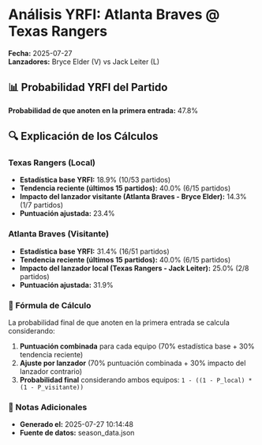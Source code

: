 # Análisis YRFI: Atlanta Braves @ Texas Rangers

**Fecha:** 2025-07-27  
**Lanzadores:** Bryce Elder (V) vs Jack Leiter (L)

## 📊 Probabilidad YRFI del Partido

**Probabilidad de que anoten en la primera entrada:** 47.8%

## 🔍 Explicación de los Cálculos

### Texas Rangers (Local)
- **Estadística base YRFI:** 18.9% (10/53 partidos)
- **Tendencia reciente (últimos 15 partidos):** 40.0% (6/15 partidos)
- **Impacto del lanzador visitante (Atlanta Braves - Bryce Elder):** 14.3% (1/7 partidos)
- **Puntuación ajustada:** 23.4%

### Atlanta Braves (Visitante)
- **Estadística base YRFI:** 31.4% (16/51 partidos)
- **Tendencia reciente (últimos 15 partidos):** 40.0% (6/15 partidos)
- **Impacto del lanzador local (Texas Rangers - Jack Leiter):** 25.0% (2/8 partidos)
- **Puntuación ajustada:** 31.9%

### 📝 Fórmula de Cálculo

La probabilidad final de que anoten en la primera entrada se calcula considerando:
1. **Puntuación combinada** para cada equipo (70% estadística base + 30% tendencia reciente)
2. **Ajuste por lanzador** (70% puntuación combinada + 30% impacto del lanzador contrario)
3. **Probabilidad final** considerando ambos equipos: `1 - ((1 - P_local) * (1 - P_visitante))`

### 📌 Notas Adicionales

- **Generado el:** 2025-07-27 10:14:48
- **Fuente de datos:** season_data.json
